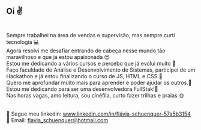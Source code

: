 

## Oi :v:
 
<br/>Sempre trabalhei na área de vendas e supervisão, mas sempre curti tecnologia :computer:
<br/>Agora resolvi me desafiar entrando de cabeça nesse mundo tão maravilhoso e que já estou apaixonada :heart_eyes:
<br/>Estou me dedicando a vários cursos e percebo que já evolui muito :dancer:
<br/>Faço faculdade de Análise e Desenvolvimento de Sistemas, participei de um Hackathon e já estou finalizando o curso de JS, HTML e CSS.:punch: 
<br/>Quero me aprofundar muito mais para aprender e poder ajudar os outros.:purple_heart: 
<br/>Estou me dedicando para ser uma desenvolvedora FullStak!:raised_hands:
<br/>Nas horas vagas, amo leitura, sou cinéfila, curto fazer trilhas e praias :sun_with_face:

<br/>💬 Segue meu linkedin: www.linkedin.com/in/flávia-schuenquer-57a5b3154 
<br/>👋 Email: flavia_schuenquer@hotmail.com
   

